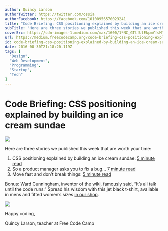 ```yaml
---
author: Quincy Larson
authorTwitter: https://twitter.com/ossia
authorFacebook: https://facebook.com/10100956570023241
title: "Code Briefing: CSS positioning explained by building an ice cream sundae"
subTitle: "Here are three stories we published this week that are worth your time:..."
coverSrc: https://cdn-images-1.medium.com/max/1600/1*NC_GTtfUtEkpmYfsMTKODQ.png
url: https://medium.freecodecamp.org/code-briefing-css-positioning-explained-by-building-an-ice-cream-sundae-f965f139deb9
id: code-briefing-css-positioning-explained-by-building-an-ice-cream-sundae-f965f139deb9
date: 2016-08-30T21:18:20.119Z
tags: [
  "Design",
  "Web Development",
  "Programming",
  "Startup",
  "Tech"
]
---
```

# Code Briefing: CSS positioning explained by building an ice cream sundae



![](https://cdn-images-1.medium.com/max/1600/1*NC_GTtfUtEkpmYfsMTKODQ.png)



Here are three stories we published this week that are worth your time:

1.  CSS positioning explained by building an ice cream sundae: [5 minute read](http://bit.ly/2cp9G6X)
2.  So a product manager asks you to fix a bug… [7 minute read](http://bit.ly/2bY62PC)
3.  Move fast and don’t break things: [5 minute read](http://bit.ly/2bTENVn)

Bonus: Ward Cunningham, inventor of the wiki, famously said, “It’s all talk until the code runs.” Spread his wisdom with this jet black t-shirt, available in mens and fitted women’s sizes [in our shop](http://bit.ly/2b099sb).



![](https://cdn-images-1.medium.com/max/1600/1*c1V7W-qtxOTh9Vji1VoW6g.jpeg)



Happy coding,

Quincy Larson, teacher at Free Code Camp








